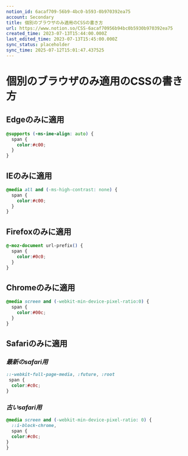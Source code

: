 ```yaml
---
notion_id: 6acaf709-56b9-4bc0-b593-0b970392ea75
account: Secondary
title: 個別のブラウザのみ適用のCSSの書き方
url: https://www.notion.so/CSS-6acaf70956b94bc0b5930b970392ea75
created_time: 2023-07-13T15:44:00.000Z
last_edited_time: 2023-07-13T15:45:00.000Z
sync_status: placeholder
sync_time: 2025-07-12T15:01:47.437525
---
```

# 個別のブラウザのみ適用のCSSの書き方

## **Edgeのみに適用**
```css
@supports (-ms-ime-align: auto) {
  span {
    color:#c00;
  }
}
```
## **IEのみに適用**
```css
@media all and (-ms-high-contrast: none) {
  span {
    color:#c00;
  }
}
```
## **Firefoxのみに適用**
```css
@-moz-document url-prefix() {
  span {
    color:#0c0;
  }
}
```
## **Chromeのみに適用**
```css
@media screen and (-webkit-min-device-pixel-ratio:0) {
  span {
    color:#00c;
  }
}
```
## **Safariのみに適用**
### *最新のsafari用*
```css
::-webkit-full-page-media, :future, :root
 span {
  color:#c0c;
}
```
### *古いsafari用*
```css
@media screen and (-webkit-min-device-pixel-ratio: 0) {
  ::i-block-chrome,
  span {
  color:#c0c;
}
}
```